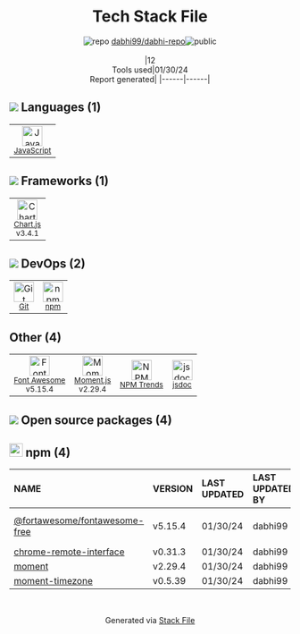 <!--
&lt;--- Readme.md Snippet without images Start ---&gt;
## Tech Stack
dabhi99/dabhi-repo is built on the following main stack:

- [JavaScript](https://developer.mozilla.org/en-US/docs/Web/JavaScript) – Languages
- [Font Awesome](https://fontawesome.com/) – Fonts
- [Moment.js](http://momentjs.com/) – Javascript Utilities & Libraries
- [Chart.js](http://www.chartjs.org/) – Charting Libraries
- [jsdoc](http://usejsdoc.org/) – Documentation as a Service & Tools

Full tech stack [here](/techstack.md)

&lt;--- Readme.md Snippet without images End ---&gt;

&lt;--- Readme.md Snippet with images Start ---&gt;
## Tech Stack
dabhi99/dabhi-repo is built on the following main stack:

- <img width='25' height='25' src='https://img.stackshare.io/service/1209/javascript.jpeg' alt='JavaScript'/> [JavaScript](https://developer.mozilla.org/en-US/docs/Web/JavaScript) – Languages
- <img width='25' height='25' src='https://img.stackshare.io/service/3244/1_Mr1Fy00XjPGNf1Kkp_hWtw_2x.png' alt='Font Awesome'/> [Font Awesome](https://fontawesome.com/) – Fonts
- <img width='25' height='25' src='https://img.stackshare.io/service/3643/Xrtdc94q_400x400.png' alt='Moment.js'/> [Moment.js](http://momentjs.com/) – Javascript Utilities & Libraries
- <img width='25' height='25' src='https://img.stackshare.io/service/3866/_GD1-XrU_400x400.jpg' alt='Chart.js'/> [Chart.js](http://www.chartjs.org/) – Charting Libraries
- <img width='25' height='25' src='https://img.stackshare.io/service/4047/js-doc.png' alt='jsdoc'/> [jsdoc](http://usejsdoc.org/) – Documentation as a Service & Tools

Full tech stack [here](/techstack.md)

&lt;--- Readme.md Snippet with images End ---&gt;
-->
<div align="center">

# Tech Stack File
![](https://img.stackshare.io/repo.svg "repo") [dabhi99/dabhi-repo](https://github.com/dabhi99/dabhi-repo)![](https://img.stackshare.io/public_badge.svg "public")
<br/><br/>
|12<br/>Tools used|01/30/24 <br/>Report generated|
|------|------|
</div>

## <img src='https://img.stackshare.io/languages.svg'/> Languages (1)
<table><tr>
  <td align='center'>
  <img width='36' height='36' src='https://img.stackshare.io/service/1209/javascript.jpeg' alt='JavaScript'>
  <br>
  <sub><a href="https://developer.mozilla.org/en-US/docs/Web/JavaScript">JavaScript</a></sub>
  <br>
  <sub></sub>
</td>

</tr>
</table>

## <img src='https://img.stackshare.io/frameworks.svg'/> Frameworks (1)
<table><tr>
  <td align='center'>
  <img width='36' height='36' src='https://img.stackshare.io/service/3866/_GD1-XrU_400x400.jpg' alt='Chart.js'>
  <br>
  <sub><a href="http://www.chartjs.org/">Chart.js</a></sub>
  <br>
  <sub>v3.4.1</sub>
</td>

</tr>
</table>

## <img src='https://img.stackshare.io/devops.svg'/> DevOps (2)
<table><tr>
  <td align='center'>
  <img width='36' height='36' src='https://img.stackshare.io/service/1046/git.png' alt='Git'>
  <br>
  <sub><a href="http://git-scm.com/">Git</a></sub>
  <br>
  <sub></sub>
</td>

<td align='center'>
  <img width='36' height='36' src='https://img.stackshare.io/service/1120/lejvzrnlpb308aftn31u.png' alt='npm'>
  <br>
  <sub><a href="https://www.npmjs.com/">npm</a></sub>
  <br>
  <sub></sub>
</td>

</tr>
</table>

## Other (4)
<table><tr>
  <td align='center'>
  <img width='36' height='36' src='https://img.stackshare.io/service/3244/1_Mr1Fy00XjPGNf1Kkp_hWtw_2x.png' alt='Font Awesome'>
  <br>
  <sub><a href="https://fontawesome.com/">Font Awesome</a></sub>
  <br>
  <sub>v5.15.4</sub>
</td>

<td align='center'>
  <img width='36' height='36' src='https://img.stackshare.io/service/3643/Xrtdc94q_400x400.png' alt='Moment.js'>
  <br>
  <sub><a href="http://momentjs.com/">Moment.js</a></sub>
  <br>
  <sub>v2.29.4</sub>
</td>

<td align='center'>
  <img width='36' height='36' src='https://img.stackshare.io/service/12294/empty-logo-square.png' alt='NPM Trends'>
  <br>
  <sub><a href="https://www.npmtrends.com/">NPM Trends</a></sub>
  <br>
  <sub></sub>
</td>

<td align='center'>
  <img width='36' height='36' src='https://img.stackshare.io/service/4047/js-doc.png' alt='jsdoc'>
  <br>
  <sub><a href="http://usejsdoc.org/">jsdoc</a></sub>
  <br>
  <sub></sub>
</td>

</tr>
</table>


## <img src='https://img.stackshare.io/group.svg' /> Open source packages (4)</h2>

## <img width='24' height='24' src='https://img.stackshare.io/service/1120/lejvzrnlpb308aftn31u.png'/> npm (4)

|NAME|VERSION|LAST UPDATED|LAST UPDATED BY|LICENSE|VULNERABILITIES|
|:------|:------|:------|:------|:------|:------|
|[@fortawesome/fontawesome-free](https://www.npmjs.com/@fortawesome/fontawesome-free)|v5.15.4|01/30/24|dabhi99 |CC-BY-4.0,OFL-1.1,MIT|N/A|
|[chrome-remote-interface](https://www.npmjs.com/chrome-remote-interface)|v0.31.3|01/30/24|dabhi99 |MIT|N/A|
|[moment](https://www.npmjs.com/moment)|v2.29.4|01/30/24|dabhi99 |MIT|N/A|
|[moment-timezone](https://www.npmjs.com/moment-timezone)|v0.5.39|01/30/24|dabhi99 |MIT|N/A|

<br/>
<div align='center'>

Generated via [Stack File](https://github.com/marketplace/stack-file)
